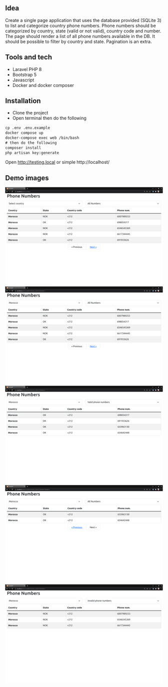 
## Idea

Create a single page application that uses the database provided (SQLite 3) to list and
categorize country phone numbers.
Phone numbers should be categorized by country, state (valid or not valid), country code and
number.
The page should render a list of all phone numbers available in the DB. It should be possible to
filter by country and state. Pagination is an extra.

## Tools and tech

- Laravel PHP 8
- Bootstrap 5
- Javascript
- Docker and docker composer

## Installation
- Clone the project
- Open terminal then do the following
```
cp .env .env.example
docker compose up
docker-compose exec web /bin/bash
# then do the following
composer install
php artisan key:generate
```
Open http://testing.local or simple http://localhost/

## Demo images

![screen1](./screens/screen1.png)
![screen2](./screens/screen2.png)
![screen3](./screens/screen3.png)
![screen4](./screens/screen4.png)
![screen5](./screens/screen5.png)

